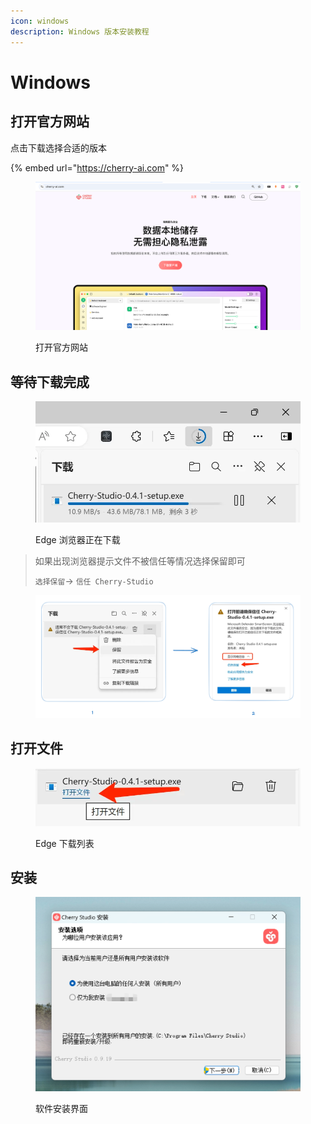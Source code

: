 ```yaml
---
icon: windows
description: Windows 版本安装教程
---
```


# Windows

## 打开官方网站

点击下载选择合适的版本

{% embed url="https://cherry-ai.com" %}

<figure><img src="../../.gitbook/assets/image (1).png" alt=""><figcaption><p>打开官方网站</p></figcaption></figure>

## 等待下载完成

<figure><img src="../../.gitbook/assets/download.webp" alt="" width="563"><figcaption><p>Edge 浏览器正在下载</p></figcaption></figure>

> 如果出现浏览器提示文件不被信任等情况选择保留即可
>
> `选择保留`→ `信任 Cherry-Studio`

<figure><img src="../../.gitbook/assets/image (1) (1) (1) (1) (1) (1) (1).png" alt=""><figcaption></figcaption></figure>

## 打开文件

<figure><img src="../../.gitbook/assets/download (1).webp" alt="" width="563"><figcaption><p>Edge 下载列表</p></figcaption></figure>

## 安装

<figure><img src="../../.gitbook/assets/image (2).png" alt=""><figcaption><p>软件安装界面</p></figcaption></figure>

